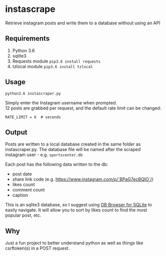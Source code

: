 # instascrape
Retrieve instagram posts and write them to a database without using an API

## Requirements
1. Python 3.6
2. sqlite3
3. Requests module `pip3.6 install requests`
4. tzlocal module `pip3.6 install tzlocal`

## Usage
`python3.6 instascraper.py`  

Simply enter the Instagram username when prompted.  
12 posts are grabbed per request, and the default rate limit can be changed:  

`RATE_LIMIT = 6  # seconds`  

## Output  
Posts are written to a local database created in the same folder as instascraper.py. The database file will be named after the scraped instagram user - e.g. `sportscenter.db`  

Each post has the following data written to the db:  
* post date
* share link code (e.g. https://www.instagram.com/p/`BPaG7ecBQIO`/)
* likes count
* comment count
* caption    

This is an sqlite3 database, so I suggest using [DB Browser for SQLite](http://sqlitebrowser.org/) to easily navigate. It will allow you to sort by likes count to find the most popular post, etc.

## Why  
Just a fun project to better understand python as well as things like csrftoken(s) in a POST request.
